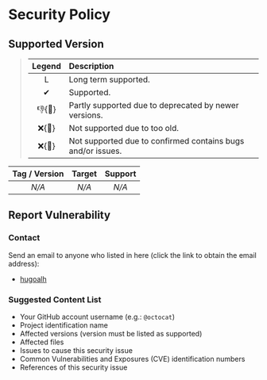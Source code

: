 # Security Policy

## Supported Version

> | **Legend** | **Description** |
> |:-:|:--|
> | L | Long term supported. |
> | ✔ | Supported. |
> | 👎{🧓} | Partly supported due to deprecated by newer versions. |
> | ❌{🧓} | Not supported due to too old. |
> | ❌{🐛} | Not supported due to confirmed contains bugs and/or issues. |

| **Tag / Version** | **Target** | **Support** |
|:-:|:-:|:-:|
| *N/A* | *N/A* | *N/A* |

## Report Vulnerability

### Contact

Send an email to anyone who listed in here (click the link to obtain the email address):

- [hugoalh](https://github.com/hugoalh)

### Suggested Content List

- Your GitHub account username (e.g.: `@octocat`)
- Project identification name
- Affected versions (version must be listed as supported)
- Affected files
- Issues to cause this security issue
- Common Vulnerabilities and Exposures (CVE) identification numbers
- References of this security issue
